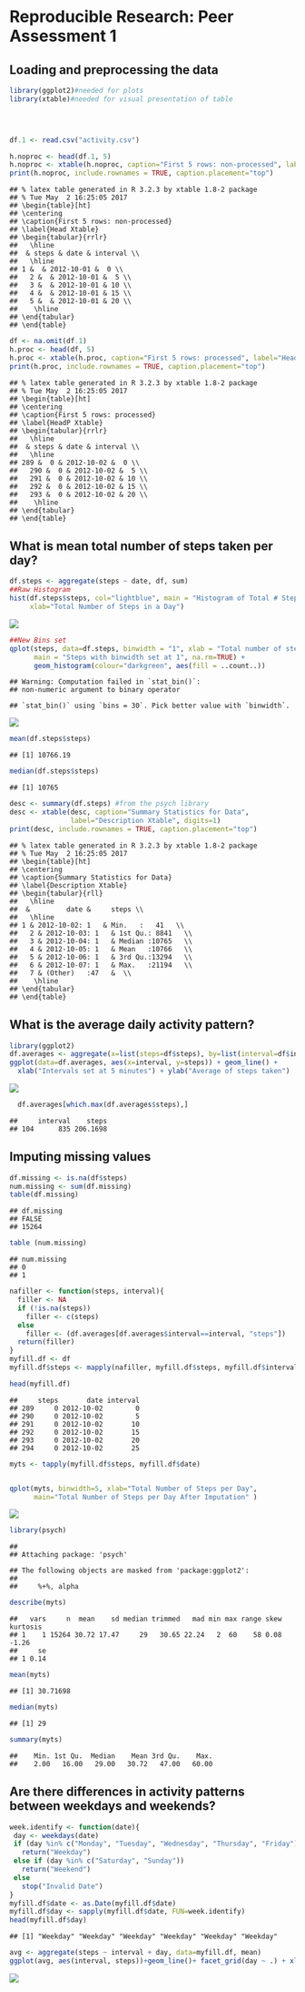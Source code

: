# Reproducible Research: Peer Assessment 1


## Loading and preprocessing the data

```r
library(ggplot2)#needed for plots
library(xtable)#needed for visual presentation of table


 

df.1 <- read.csv("activity.csv")

h.noproc <- head(df.1, 5)
h.noproc <- xtable(h.noproc, caption="First 5 rows: non-processed", label="Head Xtable", digits=1)
print(h.noproc, include.rownames = TRUE, caption.placement="top")
```

```
## % latex table generated in R 3.2.3 by xtable 1.8-2 package
## % Tue May  2 16:25:05 2017
## \begin{table}[ht]
## \centering
## \caption{First 5 rows: non-processed} 
## \label{Head Xtable}
## \begin{tabular}{rrlr}
##   \hline
##  & steps & date & interval \\ 
##   \hline
## 1 &  & 2012-10-01 &  0 \\ 
##   2 &  & 2012-10-01 &  5 \\ 
##   3 &  & 2012-10-01 & 10 \\ 
##   4 &  & 2012-10-01 & 15 \\ 
##   5 &  & 2012-10-01 & 20 \\ 
##    \hline
## \end{tabular}
## \end{table}
```

```r
df <- na.omit(df.1)
h.proc <- head(df, 5)
h.proc <- xtable(h.proc, caption="First 5 rows: processed", label="HeadP Xtable", digits=1)
print(h.proc, include.rownames = TRUE, caption.placement="top")
```

```
## % latex table generated in R 3.2.3 by xtable 1.8-2 package
## % Tue May  2 16:25:05 2017
## \begin{table}[ht]
## \centering
## \caption{First 5 rows: processed} 
## \label{HeadP Xtable}
## \begin{tabular}{rrlr}
##   \hline
##  & steps & date & interval \\ 
##   \hline
## 289 &  0 & 2012-10-02 &  0 \\ 
##   290 &  0 & 2012-10-02 &  5 \\ 
##   291 &  0 & 2012-10-02 & 10 \\ 
##   292 &  0 & 2012-10-02 & 15 \\ 
##   293 &  0 & 2012-10-02 & 20 \\ 
##    \hline
## \end{tabular}
## \end{table}
```
## What is mean total number of steps taken per day?

```r
df.steps <- aggregate(steps ~ date, df, sum)
##Raw Histogram
hist(df.steps$steps, col="lightblue", main = "Histogram of Total # Steps Taken Each Day", 
     xlab="Total Number of Steps in a Day")
```

![](PA1_samkanta_files/figure-html/unnamed-chunk-2-1.png)<!-- -->

```r
##New Bins set
qplot(steps, data=df.steps, binwidth = "1", xlab = "Total number of steps taken each day", 
      main = "Steps with binwidth set at 1", na.rm=TRUE) + 
      geom_histogram(colour="darkgreen", aes(fill = ..count..)) 
```

```
## Warning: Computation failed in `stat_bin()`:
## non-numeric argument to binary operator
```

```
## `stat_bin()` using `bins = 30`. Pick better value with `binwidth`.
```

![](PA1_samkanta_files/figure-html/unnamed-chunk-2-2.png)<!-- -->

```r
mean(df.steps$steps)
```

```
## [1] 10766.19
```

```r
median(df.steps$steps)
```

```
## [1] 10765
```

```r
desc <- summary(df.steps) #from the psych library
desc <- xtable(desc, caption="Summary Statistics for Data", 
               label="Description Xtable", digits=1)
print(desc, include.rownames = TRUE, caption.placement="top")
```

```
## % latex table generated in R 3.2.3 by xtable 1.8-2 package
## % Tue May  2 16:25:05 2017
## \begin{table}[ht]
## \centering
## \caption{Summary Statistics for Data} 
## \label{Description Xtable}
## \begin{tabular}{rll}
##   \hline
##  &         date &     steps \\ 
##   \hline
## 1 & 2012-10-02: 1   & Min.   :   41   \\ 
##   2 & 2012-10-03: 1   & 1st Qu.: 8841   \\ 
##   3 & 2012-10-04: 1   & Median :10765   \\ 
##   4 & 2012-10-05: 1   & Mean   :10766   \\ 
##   5 & 2012-10-06: 1   & 3rd Qu.:13294   \\ 
##   6 & 2012-10-07: 1   & Max.   :21194   \\ 
##   7 & (Other)   :47   &  \\ 
##    \hline
## \end{tabular}
## \end{table}
```
## What is the average daily activity pattern?


```r
library(ggplot2)
df.averages <- aggregate(x=list(steps=df$steps), by=list(interval=df$interval), FUN=mean)
ggplot(data=df.averages, aes(x=interval, y=steps)) + geom_line() + 
  xlab("Intervals set at 5 minutes") + ylab("Average of steps taken")
```

![](PA1_samkanta_files/figure-html/unnamed-chunk-3-1.png)<!-- -->

```r
  df.averages[which.max(df.averages$steps),]
```

```
##     interval    steps
## 104      835 206.1698
```
## Imputing missing values

```r
df.missing <- is.na(df$steps)
num.missing <- sum(df.missing)
table(df.missing)
```

```
## df.missing
## FALSE 
## 15264
```

```r
table (num.missing)
```

```
## num.missing
## 0 
## 1
```

```r
nafiller <- function(steps, interval){
  filler <- NA
  if (!is.na(steps))
    filler <- c(steps)
  else
    filler <- (df.averages[df.averages$interval==interval, "steps"])
  return(filler)
}
myfill.df <- df
myfill.df$steps <- mapply(nafiller, myfill.df$steps, myfill.df$interval)

head(myfill.df)
```

```
##     steps       date interval
## 289     0 2012-10-02        0
## 290     0 2012-10-02        5
## 291     0 2012-10-02       10
## 292     0 2012-10-02       15
## 293     0 2012-10-02       20
## 294     0 2012-10-02       25
```

```r
myts <- tapply(myfill.df$steps, myfill.df$date)


qplot(myts, binwidth=5, xlab="Total Number of Steps per Day",
      main="Total Number of Steps per Day After Imputation" )
```

![](PA1_samkanta_files/figure-html/unnamed-chunk-4-1.png)<!-- -->

```r
library(psych)
```

```
## 
## Attaching package: 'psych'
```

```
## The following objects are masked from 'package:ggplot2':
## 
##     %+%, alpha
```

```r
describe(myts)
```

```
##   vars     n  mean    sd median trimmed   mad min max range skew kurtosis
## 1    1 15264 30.72 17.47     29   30.65 22.24   2  60    58 0.08    -1.26
##     se
## 1 0.14
```

```r
mean(myts)
```

```
## [1] 30.71698
```

```r
median(myts)
```

```
## [1] 29
```

```r
summary(myts)
```

```
##    Min. 1st Qu.  Median    Mean 3rd Qu.    Max. 
##    2.00   16.00   29.00   30.72   47.00   60.00
```

## Are there differences in activity patterns between weekdays and weekends?

```r
week.identify <- function(date){
 day <- weekdays(date)
 if (day %in% c("Monday", "Tuesday", "Wednesday", "Thursday", "Friday"))
   return("Weekday")
 else if (day %in% c("Saturday", "Sunday"))
   return("Weekend")
 else
   stop("Invalid Date")
}  
myfill.df$date <- as.Date(myfill.df$date)
myfill.df$day <- sapply(myfill.df$date, FUN=week.identify)
head(myfill.df$day)
```

```
## [1] "Weekday" "Weekday" "Weekday" "Weekday" "Weekday" "Weekday"
```

```r
avg <- aggregate(steps ~ interval + day, data=myfill.df, mean)
ggplot(avg, aes(interval, steps))+geom_line()+ facet_grid(day ~ .) + xlab("Intervals at 5 minutes") + ylab("# of Steps")
```

![](PA1_samkanta_files/figure-html/unnamed-chunk-5-1.png)<!-- -->
